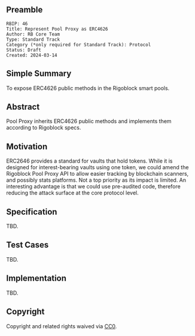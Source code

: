 ## Preamble

    RBIP: 46
    Title: Represent Pool Proxy as ERC4626
    Author: RB Core Team
    Type: Standard Track
    Category (*only required for Standard Track): Protocol
    Status: Draft
    Created: 2024-03-14

## Simple Summary

To expose ERC4626 public methods in the Rigoblock smart pools.


## Abstract

Pool Proxy inherits ERC4626 public methods and implements them according to Rigoblock specs.

## Motivation

ERC2646 provides a standard for vaults that hold tokens. While it is designed for interest-bearing vaults using one token, we could amend the Rigoblock Pool Proxy API to allow easier tracking by blockchain scanners, and possibly stats platforms. Not a top priority as its impact is limited. An interesting advantage is that we could use pre-audited code, therefore reducing the attack surface at the core protocol level.

## Specification

TBD.

## Test Cases
TBD.

## Implementation
TBD.


## Copyright

Copyright and related rights waived via [CC0](https://creativecommons.org/publicdomain/zero/1.0/).
